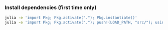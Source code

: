 
### Install dependencies (first time only)

```bash
julia -e 'import Pkg; Pkg.activate("."); Pkg.instantiate()'
julia -e 'import Pkg; Pkg.activate("."); push!(LOAD_PATH, "src/"); using Santa'
```
